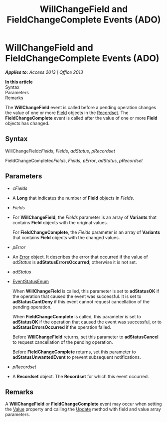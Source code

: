 ﻿---
title: WillChangeField and FieldChangeComplete Events (ADO)
TOCTitle: WillChangeField and FieldChangeComplete Events (ADO)
ms:assetid: bc4455a6-2925-33dc-d04f-8ea570e5e370
ms:mtpsurl: https://msdn.microsoft.com/en-us/library/JJ249904(v=office.15)
ms:contentKeyID: 48547407
ms.date: 09/18/2015
mtps_version: v=office.15
---

# WillChangeField and FieldChangeComplete Events (ADO)


_**Applies to:** Access 2013 | Office 2013_

**In this article**  
Syntax  
Parameters  
Remarks  

The **WillChangeField** event is called before a pending operation changes the value of one or more [Field](field-object-ado.md) objects in the [Recordset](recordset-object-ado.md). The **FieldChangeComplete** event is called after the value of one or more **Field** objects has changed.

## Syntax

WillChangeField*cFields*, *Fields*, *adStatus*, *pRecordset*

FieldChangeComplete*cFields*, *Fields*, *pError*, *adStatus*, *pRecordset*

## Parameters

  - *cFields*

  - A **Long** that indicates the number of **Field** objects in *Fields*.

  - *Fields*

  - For **WillChangeField**, the *Fields* parameter is an array of **Variants** that contains **Field** objects with the original values.  
      
    For **FieldChangeComplete**, the *Fields* parameter is an array of **Variants** that contains **Field** objects with the changed values.

  - *pError*

  - An [Error](error-object-ado.md) object. It describes the error that occurred if the value of *adStatus* is **adStatusErrorsOccurred**; otherwise it is not set.

  - *adStatus*

  - [EventStatusEnum](eventstatusenum.md)
    
    When **WillChangeField** is called, this parameter is set to **adStatusOK** if the operation that caused the event was successful. It is set to **adStatusCantDeny** if this event cannot request cancellation of the pending operation.
    
    When **FieldChangeComplete** is called, this parameter is set to **adStatusOK** if the operation that caused the event was successful, or to **adStatusErrorsOccurred** if the operation failed.
    
    Before **WillChangeField** returns, set this parameter to **adStatusCancel** to request cancellation of the pending operation.
    
    Before **FieldChangeComplete** returns, set this parameter to **adStatusUnwantedEvent** to prevent subsequent notifications.

  - *pRecordset*

  - A **Recordset** object. The **Recordset** for which this event occurred.

## Remarks

A **WillChangeField** or **FieldChangeComplete** event may occur when setting the [Value](value-property-ado.md) property and calling the [Update](update-method-ado.md) method with field and value array parameters.

